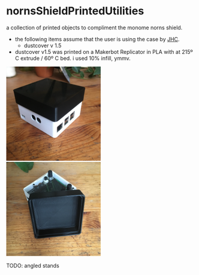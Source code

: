 # nornsShieldPrintedUtilities
a collection of printed objects to compliment the monome norns shield.
* the following items assume that the user is using the case by [JHC](https://llllllll.co/t/norns-shield-case-designs/30347/224).
  * dustcover v 1.5
* dustcover v1.5 was printed on a Makerbot Replicator in PLA with at 215º C extrude / 60º C bed. i used 10% infill, ymmv.

<img src="https://github.com/evanmcook/nornsShieldPrintedUtilities/blob/main/images/dustcoverv1.5a.JPG" width="50%">
<img src="https://github.com/evanmcook/nornsShieldPrintedUtilities/blob/main/images/dustcoverv1.5b.JPG" width="50%">

TODO: angled stands
